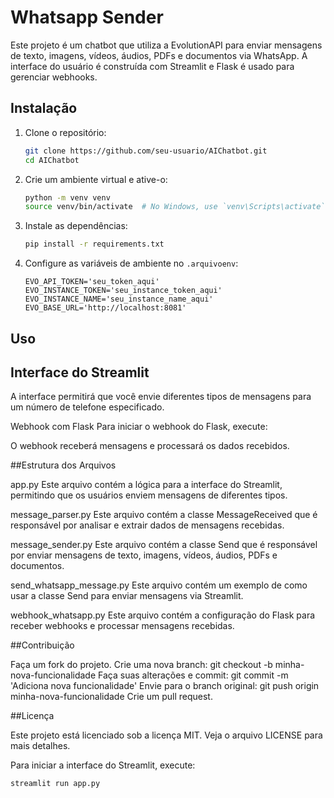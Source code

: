 # Whatsapp Sender

Este projeto é um chatbot que utiliza a EvolutionAPI para enviar mensagens de texto, imagens, vídeos, áudios, PDFs e documentos via WhatsApp. A interface do usuário é construída com Streamlit e Flask é usado para gerenciar webhooks.


## Instalação

1. Clone o repositório:
    ```sh
    git clone https://github.com/seu-usuario/AIChatbot.git
    cd AIChatbot
    ```

2. Crie um ambiente virtual e ative-o:
    ```sh
    python -m venv venv
    source venv/bin/activate  # No Windows, use `venv\Scripts\activate`
    ```

3. Instale as dependências:
    ```sh
    pip install -r requirements.txt
    ```

4. Configure as variáveis de ambiente no  `.arquivoenv`:
    ```env
    EVO_API_TOKEN='seu_token_aqui'
    EVO_INSTANCE_TOKEN='seu_instance_token_aqui'
    EVO_INSTANCE_NAME='seu_instance_name_aqui'
    EVO_BASE_URL='http://localhost:8081'
    ```

## Uso

## Interface do Streamlit

A interface permitirá que você envie diferentes tipos de mensagens para um número de telefone especificado.

Webhook com Flask
Para iniciar o webhook do Flask, execute:

O webhook receberá mensagens e processará os dados recebidos.

##Estrutura dos Arquivos

app.py
Este arquivo contém a lógica para a interface do Streamlit, permitindo que os usuários enviem mensagens de diferentes tipos.

message_parser.py
Este arquivo contém a classe MessageReceived que é responsável por analisar e extrair dados de mensagens recebidas.

message_sender.py
Este arquivo contém a classe Send que é responsável por enviar mensagens de texto, imagens, vídeos, áudios, PDFs e documentos.

send_whatsapp_message.py
Este arquivo contém um exemplo de como usar a classe Send para enviar mensagens via Streamlit.

webhook_whatsapp.py
Este arquivo contém a configuração do Flask para receber webhooks e processar mensagens recebidas.

##Contribuição

Faça um fork do projeto.
Crie uma nova branch: git checkout -b minha-nova-funcionalidade
Faça suas alterações e commit: git commit -m 'Adiciona nova funcionalidade'
Envie para o branch original: git push origin minha-nova-funcionalidade
Crie um pull request.

##Licença

Este projeto está licenciado sob a licença MIT. Veja o arquivo LICENSE para mais detalhes.


Para iniciar a interface do Streamlit, execute:
```sh
streamlit run app.py



